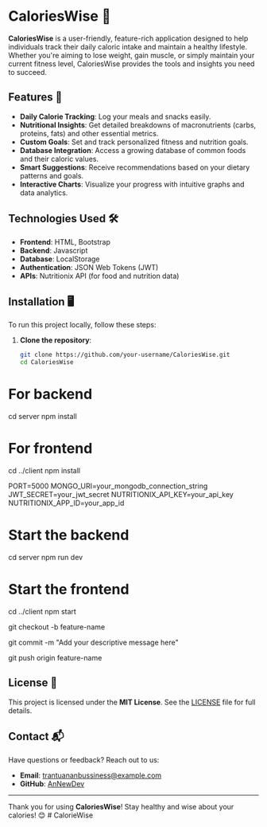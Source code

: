# CaloriesWise 🍎

**CaloriesWise** is a user-friendly, feature-rich application designed to help individuals track their daily caloric intake and maintain a healthy lifestyle. Whether you're aiming to lose weight, gain muscle, or simply maintain your current fitness level, CaloriesWise provides the tools and insights you need to succeed.

## Features 🚀

- **Daily Calorie Tracking**: Log your meals and snacks easily.
- **Nutritional Insights**: Get detailed breakdowns of macronutrients (carbs, proteins, fats) and other essential metrics.
- **Custom Goals**: Set and track personalized fitness and nutrition goals.
- **Database Integration**: Access a growing database of common foods and their caloric values.
- **Smart Suggestions**: Receive recommendations based on your dietary patterns and goals.
- **Interactive Charts**: Visualize your progress with intuitive graphs and data analytics.

## Technologies Used 🛠️

- **Frontend**: HTML, Bootstrap
- **Backend**: Javascript
- **Database**: LocalStorage
- **Authentication**: JSON Web Tokens (JWT)
- **APIs**: Nutritionix API (for food and nutrition data)

## Installation 🖥️

To run this project locally, follow these steps:

1. **Clone the repository**:
   ```bash
   git clone https://github.com/your-username/CaloriesWise.git
   cd CaloriesWise
# For backend
cd server
npm install

# For frontend
cd ../client
npm install

PORT=5000
MONGO_URI=your_mongodb_connection_string
JWT_SECRET=your_jwt_secret
NUTRITIONIX_API_KEY=your_api_key
NUTRITIONIX_APP_ID=your_app_id

# Start the backend
cd server
npm run dev

# Start the frontend
cd ../client
npm start

git checkout -b feature-name

git commit -m "Add your descriptive message here"

git push origin feature-name

## License 📜

This project is licensed under the **MIT License**. See the [LICENSE](LICENSE) file for full details.

## Contact 📬

Have questions or feedback? Reach out to us:  
- **Email**: [trantuananbussiness@example.com](mailto:trantuananbussiness@example.com)  
- **GitHub**: [AnNewDev](https://github.com/AnNewDev)  

---

Thank you for using **CaloriesWise**! Stay healthy and wise about your calories! 😊
#   C a l o r i e W i s e  
 